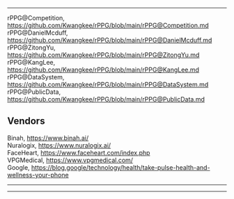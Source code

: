 ***

rPPG@Competition, https://github.com/Kwangkee/rPPG/blob/main/rPPG@Competition.md  
rPPG@DanielMcduff, https://github.com/Kwangkee/rPPG/blob/main/rPPG@DanielMcduff.md  
rPPG@ZitongYu, https://github.com/Kwangkee/rPPG/blob/main/rPPG@ZitongYu.md  
rPPG@KangLee, https://github.com/Kwangkee/rPPG/blob/main/rPPG@KangLee.md  
rPPG@DataSystem, https://github.com/Kwangkee/rPPG/blob/main/rPPG@DataSystem.md  
rPPG@PublicData, https://github.com/Kwangkee/rPPG/blob/main/rPPG@PublicData.md  

## Vendors
Binah, https://www.binah.ai/  
Nuralogix, https://www.nuralogix.ai/  
FaceHeart, https://www.faceheart.com/index.php  
VPGMedical, https://www.vpgmedical.com/  
Google, https://blog.google/technology/health/take-pulse-health-and-wellness-your-phone

***

***
